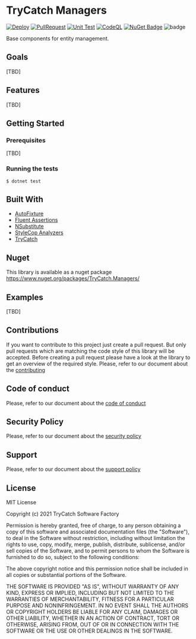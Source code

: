 # TryCatch Managers
[![Deploy](https://github.com/TryCatch-SoftwareFactory/TryCatch.Managers/actions/workflows/deploy-main.yml/badge.svg)](https://github.com/TryCatch-SoftwareFactory/TryCatch.Managers/actions/workflows/deploy-main.yml)
[![PullRequest](https://github.com/TryCatch-SoftwareFactory/TryCatch.Managers/actions/workflows/pull-request.yml/badge.svg)](https://github.com/TryCatch-SoftwareFactory/TryCatch.Managers/actions/workflows/pull-request.yml)
[![Unit Test](https://github.com/TryCatch-SoftwareFactory/TryCatch.Managers/actions/workflows/unit-test.yml/badge.svg)](https://github.com/TryCatch-SoftwareFactory/TryCatch.Managers/actions/workflows/unit-test.yml)
[![CodeQL](https://github.com/TryCatch-SoftwareFactory/TryCatch.Managers/actions/workflows/codeql-analysis.yml/badge.svg?branch=main)](https://github.com/TryCatch-SoftwareFactory/TryCatch.Managers/actions/workflows/codeql-analysis.yml)
[![NuGet Badge](https://buildstats.info/nuget/TryCatch)](https://www.nuget.org/packages/TryCatch.Managers/)
![badge](https://img.shields.io/endpoint?url=https://gist.githubusercontent.com/trycatch-github/d329d88d2223613ccf3f9ec704d707b5/raw/trycatch.managers-code-coverage.json)

Base components for entity management.

## Goals
[TBD]

## Features
[TBD]

## Getting Started

### Prerequisites
[TBD]

### Running the tests
```shell
$ dotnet test
```

## Built With
- [AutoFixture](https://autofixture.github.io/)
- [Fluent Assertions](https://fluentassertions.com/)
- [NSubstitute](https://nsubstitute.github.io/)
- [StyleCop Analyzers](https://github.com/DotNetAnalyzers/StyleCopAnalyzers)
- [TryCatch](https://github.com/TryCatch-SoftwareFactory/TryCatch)

## Nuget
This library is available as a nuget package https://www.nuget.org/packages/TryCatch.Managers/

## Examples
[TBD]

## Contributions
If you want to contribute to this project just create a pull request. But only pull requests which are matching the code style of this library will be accepted. Before creating a pull request please have a look at the library to get an overview of the required style. Please, refer to our document about the [contributing](CONTRIBUTING.md)

## Code of conduct
Please, refer to our document about the [code of conduct](CODE_OF_CONDUCT.md)

## Security Policy
Please, refer to our document about the [security policy](SECURITY.md)

## Support
Please, refer to our document about the [support policy](SUPPORT.md)

## License
MIT License

Copyright (c) 2021 TryCatch Software Factory

Permission is hereby granted, free of charge, to any person obtaining a copy
of this software and associated documentation files (the "Software"), to deal
in the Software without restriction, including without limitation the rights
to use, copy, modify, merge, publish, distribute, sublicense, and/or sell
copies of the Software, and to permit persons to whom the Software is
furnished to do so, subject to the following conditions:

The above copyright notice and this permission notice shall be included in all
copies or substantial portions of the Software.

THE SOFTWARE IS PROVIDED "AS IS", WITHOUT WARRANTY OF ANY KIND, EXPRESS OR
IMPLIED, INCLUDING BUT NOT LIMITED TO THE WARRANTIES OF MERCHANTABILITY,
FITNESS FOR A PARTICULAR PURPOSE AND NONINFRINGEMENT. IN NO EVENT SHALL THE
AUTHORS OR COPYRIGHT HOLDERS BE LIABLE FOR ANY CLAIM, DAMAGES OR OTHER
LIABILITY, WHETHER IN AN ACTION OF CONTRACT, TORT OR OTHERWISE, ARISING FROM,
OUT OF OR IN CONNECTION WITH THE SOFTWARE OR THE USE OR OTHER DEALINGS IN THE
SOFTWARE.

